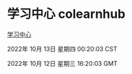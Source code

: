 # 学习中心 colearnhub
[学习中心](http://27.19.33.125:56308/colearnhub/)

2022年 10月 13日 星期四 00:20:03 CST

2022年 10月 12日 星期三 16:20:03 GMT
